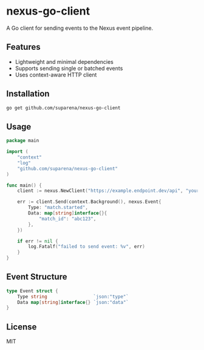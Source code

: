 # nexus-go-client

A Go client for sending events to the Nexus event pipeline.

## Features

- Lightweight and minimal dependencies
- Supports sending single or batched events
- Uses context-aware HTTP client

## Installation

```bash
go get github.com/suparena/nexus-go-client
```

## Usage

```go
package main

import (
    "context"
    "log"
    "github.com/suparena/nexus-go-client"
)

func main() {
    client := nexus.NewClient("https://example.endpoint.dev/api", "your-token")

    err := client.Send(context.Background(), nexus.Event{
        Type: "match.started",
        Data: map[string]interface{}{
            "match_id": "abc123",
        },
    })

    if err != nil {
        log.Fatalf("failed to send event: %v", err)
    }
}
```

## Event Structure

```go
type Event struct {
    Type string                 `json:"type"`
    Data map[string]interface{} `json:"data"`
}
```

## License

MIT
